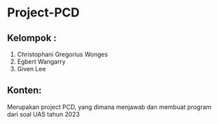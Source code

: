 # Project-PCD

## Kelompok :
1. Christophani Gregorius Wonges
2. Egbert Wangarry
3. Given Lee

## Konten:
Merupakan project PCD, yang dimana menjawab dan membuat program dari soal UAS tahun 2023